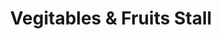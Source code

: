 ---
title: "Vegitables & Fruits Stall"
url: /pandalam/vegitables-und-fruits-stall/
shop: Gemüse & Obst
---